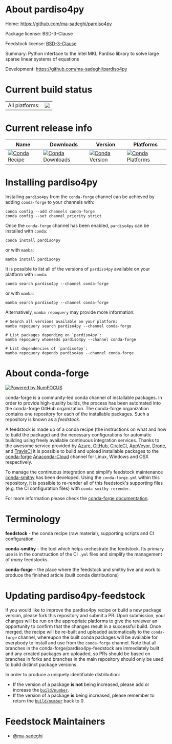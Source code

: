 About pardiso4py
================

Home: https://github.com/ma-sadeghi/pardiso4py

Package license: BSD-3-Clause

Feedstock license: [BSD-3-Clause](https://github.com/conda-forge/pardiso4py-feedstock/blob/main/LICENSE.txt)

Summary: Python interface to the Intel MKL Pardiso library to solve large sparse linear systems of equations

Development: https://github.com/ma-sadeghi/pardiso4py

Current build status
====================


<table><tr><td>All platforms:</td>
    <td>
      <a href="https://dev.azure.com/conda-forge/feedstock-builds/_build/latest?definitionId=10665&branchName=main">
        <img src="https://dev.azure.com/conda-forge/feedstock-builds/_apis/build/status/pardiso4py-feedstock?branchName=main">
      </a>
    </td>
  </tr>
</table>

Current release info
====================

| Name | Downloads | Version | Platforms |
| --- | --- | --- | --- |
| [![Conda Recipe](https://img.shields.io/badge/recipe-pardiso4py-green.svg)](https://anaconda.org/conda-forge/pardiso4py) | [![Conda Downloads](https://img.shields.io/conda/dn/conda-forge/pardiso4py.svg)](https://anaconda.org/conda-forge/pardiso4py) | [![Conda Version](https://img.shields.io/conda/vn/conda-forge/pardiso4py.svg)](https://anaconda.org/conda-forge/pardiso4py) | [![Conda Platforms](https://img.shields.io/conda/pn/conda-forge/pardiso4py.svg)](https://anaconda.org/conda-forge/pardiso4py) |

Installing pardiso4py
=====================

Installing `pardiso4py` from the `conda-forge` channel can be achieved by adding `conda-forge` to your channels with:

```
conda config --add channels conda-forge
conda config --set channel_priority strict
```

Once the `conda-forge` channel has been enabled, `pardiso4py` can be installed with `conda`:

```
conda install pardiso4py
```

or with `mamba`:

```
mamba install pardiso4py
```

It is possible to list all of the versions of `pardiso4py` available on your platform with `conda`:

```
conda search pardiso4py --channel conda-forge
```

or with `mamba`:

```
mamba search pardiso4py --channel conda-forge
```

Alternatively, `mamba repoquery` may provide more information:

```
# Search all versions available on your platform:
mamba repoquery search pardiso4py --channel conda-forge

# List packages depending on `pardiso4py`:
mamba repoquery whoneeds pardiso4py --channel conda-forge

# List dependencies of `pardiso4py`:
mamba repoquery depends pardiso4py --channel conda-forge
```


About conda-forge
=================

[![Powered by
NumFOCUS](https://img.shields.io/badge/powered%20by-NumFOCUS-orange.svg?style=flat&colorA=E1523D&colorB=007D8A)](https://numfocus.org)

conda-forge is a community-led conda channel of installable packages.
In order to provide high-quality builds, the process has been automated into the
conda-forge GitHub organization. The conda-forge organization contains one repository
for each of the installable packages. Such a repository is known as a *feedstock*.

A feedstock is made up of a conda recipe (the instructions on what and how to build
the package) and the necessary configurations for automatic building using freely
available continuous integration services. Thanks to the awesome service provided by
[Azure](https://azure.microsoft.com/en-us/services/devops/), [GitHub](https://github.com/),
[CircleCI](https://circleci.com/), [AppVeyor](https://www.appveyor.com/),
[Drone](https://cloud.drone.io/welcome), and [TravisCI](https://travis-ci.com/)
it is possible to build and upload installable packages to the
[conda-forge](https://anaconda.org/conda-forge) [Anaconda-Cloud](https://anaconda.org/)
channel for Linux, Windows and OSX respectively.

To manage the continuous integration and simplify feedstock maintenance
[conda-smithy](https://github.com/conda-forge/conda-smithy) has been developed.
Using the ``conda-forge.yml`` within this repository, it is possible to re-render all of
this feedstock's supporting files (e.g. the CI configuration files) with ``conda smithy rerender``.

For more information please check the [conda-forge documentation](https://conda-forge.org/docs/).

Terminology
===========

**feedstock** - the conda recipe (raw material), supporting scripts and CI configuration.

**conda-smithy** - the tool which helps orchestrate the feedstock.
                   Its primary use is in the construction of the CI ``.yml`` files
                   and simplify the management of *many* feedstocks.

**conda-forge** - the place where the feedstock and smithy live and work to
                  produce the finished article (built conda distributions)


Updating pardiso4py-feedstock
=============================

If you would like to improve the pardiso4py recipe or build a new
package version, please fork this repository and submit a PR. Upon submission,
your changes will be run on the appropriate platforms to give the reviewer an
opportunity to confirm that the changes result in a successful build. Once
merged, the recipe will be re-built and uploaded automatically to the
`conda-forge` channel, whereupon the built conda packages will be available for
everybody to install and use from the `conda-forge` channel.
Note that all branches in the conda-forge/pardiso4py-feedstock are
immediately built and any created packages are uploaded, so PRs should be based
on branches in forks and branches in the main repository should only be used to
build distinct package versions.

In order to produce a uniquely identifiable distribution:
 * If the version of a package **is not** being increased, please add or increase
   the [``build/number``](https://docs.conda.io/projects/conda-build/en/latest/resources/define-metadata.html#build-number-and-string).
 * If the version of a package **is** being increased, please remember to return
   the [``build/number``](https://docs.conda.io/projects/conda-build/en/latest/resources/define-metadata.html#build-number-and-string)
   back to 0.

Feedstock Maintainers
=====================

* [@ma-sadeghi](https://github.com/ma-sadeghi/)

